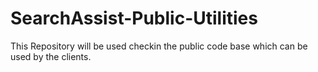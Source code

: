 # SearchAssist-Public-Utilities
This Repository will be used checkin the public code base which can be used by the clients.
